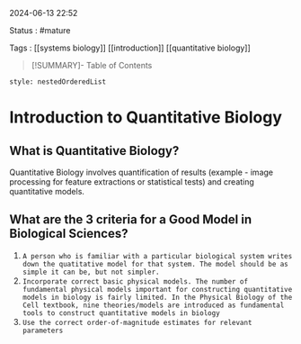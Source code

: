 2024-06-13 22:52

Status : #mature

Tags : [[systems biology]] [[introduction]] [[quantitative biology]]


>[!SUMMARY]- Table of Contents
```table-of-contents
style: nestedOrderedList
```

# Introduction to Quantitative Biology

## What is Quantitative Biology?

Quantitative Biology involves quantification of results (example - image processing for feature extractions or statistical tests) and creating quantitative models. 

## What are the 3 criteria for a Good Model in Biological Sciences?

1. `A person who is familiar with a particular biological system writes down the quatitative model for that system. The model should be as simple it can be, but not simpler.`
2. `Incorporate correct basic physical models. The number of fundamental physical models important for constructing quantitative models in biology is fairly limited. In the Physical Biology of the Cell textbook, nine theories/models are introduced as fundamental tools to construct quantitative models in biology`
3. `Use the correct order-of-magnitude estimates for relevant parameters`

